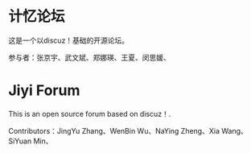 # 计忆论坛

这是一个以discuz！基础的开源论坛。

参与者：张京宇、武文斌、郑娜瑛、王夏、闵思媛、

# Jiyi Forum

This is an open source forum based on discuz！.

Contributors：JingYu Zhang、WenBin Wu、NaYing Zheng、Xia Wang、SiYuan Min、
